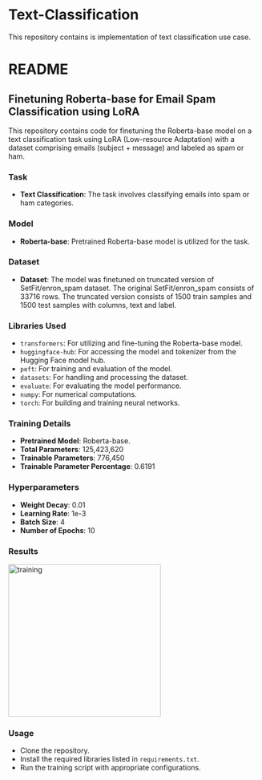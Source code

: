 # Text-Classification

This repository contains is implementation of text classification use case.

# README

## Finetuning Roberta-base for Email Spam Classification using LoRA

This repository contains code for finetuning the Roberta-base model on a text classification task using LoRA (Low-resource Adaptation) with a dataset comprising emails (subject + message) and labeled as spam or ham.

### Task

- **Text Classification**: The task involves classifying emails into spam or ham categories.

### Model

- **Roberta-base**: Pretrained Roberta-base model is utilized for the task.

### Dataset

- **Dataset**: The model was finetuned on truncated version of SetFit/enron_spam dataset. The original SetFit/enron_spam consists of 33716 rows. The truncated version consists of 1500 train samples and 1500 test samples with columns, text and label.

### Libraries Used

- `transformers`: For utilizing and fine-tuning the Roberta-base model.
- `huggingface-hub`: For accessing the model and tokenizer from the Hugging Face model hub.
- `peft`: For training and evaluation of the model.
- `datasets`: For handling and processing the dataset.
- `evaluate`: For evaluating the model performance.
- `numpy`: For numerical computations.
- `torch`: For building and training neural networks.

### Training Details

- **Pretrained Model**: Roberta-base.
- **Total Parameters**: 125,423,620
- **Trainable Parameters**: 776,450
- **Trainable Parameter Percentage**: 0.6191

### Hyperparameters

- **Weight Decay**: 0.01
- **Learning Rate**: 1e-3
- **Batch Size**: 4
- **Number of Epochs**: 10

### Results

<img width="304" alt="training" src="https://github.com/user-attachments/assets/9085e260-4183-4270-be94-5736cef6c0b6">


### Usage

- Clone the repository.
- Install the required libraries listed in `requirements.txt`.
- Run the training script with appropriate configurations.


